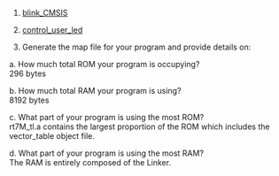 1. [blink_CMSIS](https://github.com/kegedy/EMBSYS100/tree/dev/assignment06/blink_CMSIS) <br>

2. [control_user_led](https://github.com/kegedy/EMBSYS100/tree/dev/assignment06/control_user_led) <br>

3. Generate the map file for your program and provide details on:<br>

a. How much total ROM your program is occupying?<br>
296 bytes

b. How much total RAM your program is using?<br>
8192 bytes

c. What part of your program is using the most ROM?<br>
rt7M_tl.a contains the largest proportion of the ROM which includes the vector_table object file.

d. What part of your program is using the most RAM?<br>
The RAM is entirely composed of the Linker.
